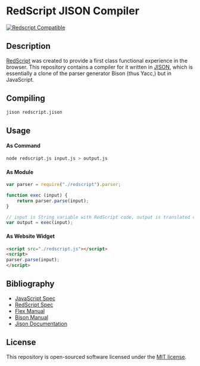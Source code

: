 # RedScript JISON Compiler

[![Redscript Compatible](https://img.shields.io/badge/redscript-compatible-cb0012.svg)][1]

## Description

[RedScript][1] was created to provide a first class functional experience in the browser. This repository contains a compiler for it written in [JISON][2], which is essentially a clone of the parser generator Bison (thus Yacc,) but in JavaScript.

## Compiling

```sh
jison redscript.jison
```

## Usage

#### As Command

```sh
node redscript.js input.js > output.js
```

#### As Module

```js
var parser = require("./redscript").parser;

function exec (input) {
    return parser.parse(input);
}

// input is String variable with RedScript code, output is translated code to JavaScript
var output = exec(input);
```

#### As Website Widget

```html
<script src="./redscript.js"></script>
<script>
parser.parse(input);
</script>
```

## Bibliography

- [JavaScript Spec][4]
- [RedScript Spec][5]
- [Flex Manual][6]
- [Bison Manual][7]
- [Jison Documentation][8]

## License

This repository is open-sourced software licensed under the [MIT license][3].

[1]: https://github.com/AdamBrodzinski/RedScript
[2]: http://zaach.github.io/jison
[3]: http://opensource.org/licenses/MIT
[4]: https://github.com/khelle/redscript-compiler/blob/master/spec/js-spec.pdf
[5]: https://github.com/khelle/redscript-compiler/blob/master/spec/rds-spec.html
[6]: http://dinosaur.compilertools.net/flex/index.html
[7]: http://dinosaur.compilertools.net/bison/index.html
[8]: http://zaach.github.io/jison/docs

